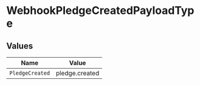 # WebhookPledgeCreatedPayloadType


## Values

| Name            | Value           |
| --------------- | --------------- |
| `PledgeCreated` | pledge.created  |